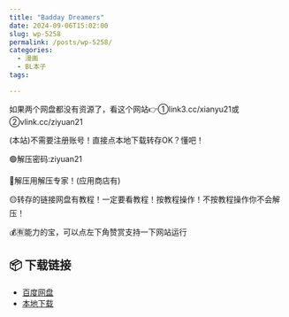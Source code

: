 ```yaml
---
title: "Badday Dreamers"
date: 2024-09-06T15:02:00
slug: wp-5258
permalink: /posts/wp-5258/
categories:
  - 漫画
  - BL本子
tags:

---
```


如果两个网盘都没有资源了，看这个网站👉①link3.cc/xianyu21或②vlink.cc/ziyuan21

(本站)不需要注册账号！直接点本地下载转存OK？懂吧！

🟢解压密码:ziyuan21

🔵解压用解压专家！(应用商店有)

🟡转存的链接网盘有教程！一定要看教程！按教程操作！不按教程操作你不会解压！

💰🈶能力的宝，可以点左下角赞赏支持一下网站运行

## 📦 下载链接
- [百度网盘](https://blziyuan21.com/pay-download/5258?key=8bb3d778b0&down_id=0)
- [本地下载](https://blziyuan21.com/pay-download/5258?key=8bb3d778b0&down_id=1)

